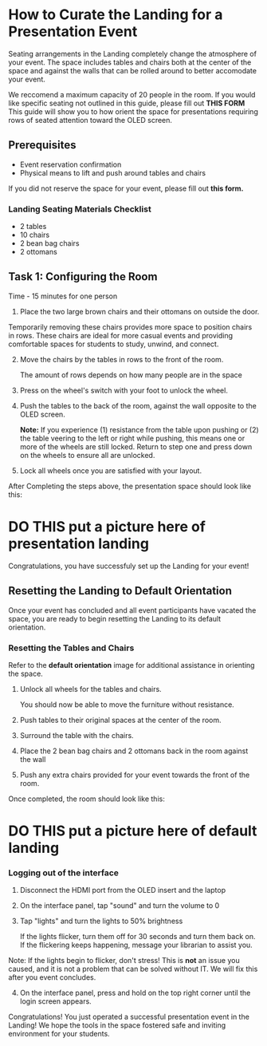 # How to Curate the Landing for a Presentation Event

Seating arrangements in the Landing completely change the atmosphere of your event. The space includes tables and chairs both at the center of the space and against the walls that can be rolled around to better accomodate your event. 

We reccomend a maximum capacity of 20 people in the room. If you would like specific seating not outlined in this guide, please fill out **THIS FORM** This guide will show you to how orient the space for presentations requiring rows of seated attention toward the OLED screen.

## Prerequisites
* Event reservation confirmation
* Physical means to lift and push around tables and chairs

If you did not reserve the space for your event, please fill out **this form.**

### Landing Seating Materials Checklist
* 2 tables
* 10 chairs
* 2 bean bag chairs
* 2 ottomans

## Task 1: Configuring the Room
Time - 15 minutes for one person

1. Place the two large brown chairs and their ottomans on outside the door.

 Temporarily removing these chairs provides more space to position chairs in rows. These chairs are ideal for more casual events and providing comfortable spaces for students to study, unwind, and connect. 

2. Move the chairs by the tables in rows to the front of the room.

    The amount of rows depends on how many people are in the space

3. Press on the wheel's switch with your foot to unlock the wheel.

4. Push the tables to the back of the room, against the wall opposite to the OLED screen.

    **Note:** If you experience (1) resistance from the table upon pushing or (2) the table veering to the left or right while pushing, this means one or more of the wheels are still locked. Return to step one and press down on the wheels to ensure all are unlocked. 

5. Lock all wheels once you are satisfied with your layout.

After Completing the steps above, the presentation space should look like this:
# DO THIS put a picture here of presentation landing

Congratulations, you have successfuly set up the Landing for your event! 

## Resetting the Landing to Default Orientation
Once your event has concluded and all event participants have vacated the space, you are ready to begin resetting the Landing to its default orientation. 

### Resetting the Tables and Chairs
Refer to the **default orientation** image for additional assistance in orienting the space. 

1. Unlock all wheels for the tables and chairs.

    You should now be able to move the furniture without resistance.
2. Push tables to their original spaces at the center of the room.
3. Surround the table with the chairs.
4. Place the 2 bean bag chairs and 2 ottomans back in the room against the wall
5. Push any extra chairs provided for your event towards the front of the room.

Once completed, the room should look like this:

# DO THIS put a picture here of default landing
### Logging out of the interface
1. Disconnect the HDMI port from the OLED insert and the laptop
2. On the interface panel, tap "sound" and turn the volume to 0
3. Tap "lights" and turn the lights to 50% brightness

    If the lights flicker, turn them off for 30 seconds and turn them back on. If the flickering keeps happening, message your librarian to assist you. 

Note: If the lights begin to flicker, don't stress! This is **not** an issue you caused, and it is not a problem that can be solved without IT. We will fix this after you event concludes. 

4. On the interface panel, press and hold on the top right corner until the login screen appears.

Congratulations! You just operated a successful presentation event in the Landing! We hope the tools in the space fostered safe and inviting environment for your students. 